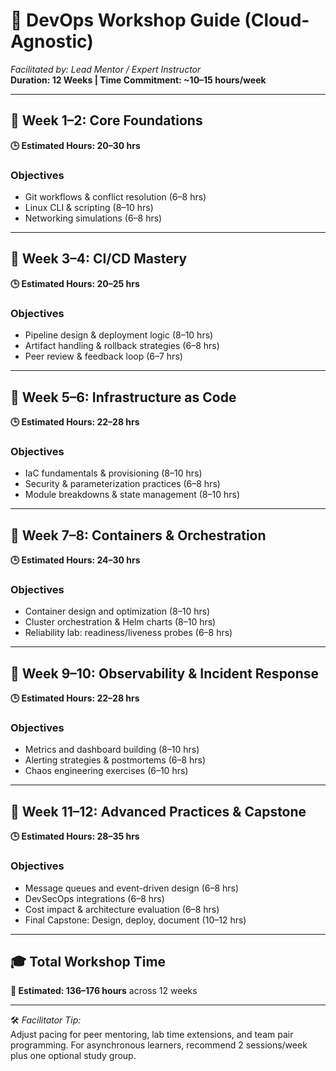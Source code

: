 # 🚀 DevOps Workshop Guide (Cloud-Agnostic)  
*Facilitated by: Lead Mentor / Expert Instructor*  
**Duration: 12 Weeks | Time Commitment: ~10–15 hours/week**

---

## 📅 Week 1–2: Core Foundations  
**🕒 Estimated Hours: 20–30 hrs**

### Objectives
- Git workflows & conflict resolution (6–8 hrs)
- Linux CLI & scripting (8–10 hrs)
- Networking simulations (6–8 hrs)

---

## 📅 Week 3–4: CI/CD Mastery  
**🕒 Estimated Hours: 20–25 hrs**

### Objectives
- Pipeline design & deployment logic (8–10 hrs)
- Artifact handling & rollback strategies (6–8 hrs)
- Peer review & feedback loop (6–7 hrs)

---

## 📅 Week 5–6: Infrastructure as Code  
**🕒 Estimated Hours: 22–28 hrs**

### Objectives
- IaC fundamentals & provisioning (8–10 hrs)
- Security & parameterization practices (6–8 hrs)
- Module breakdowns & state management (8–10 hrs)

---

## 📅 Week 7–8: Containers & Orchestration  
**🕒 Estimated Hours: 24–30 hrs**

### Objectives
- Container design and optimization (8–10 hrs)
- Cluster orchestration & Helm charts (8–10 hrs)
- Reliability lab: readiness/liveness probes (6–8 hrs)

---

## 📅 Week 9–10: Observability & Incident Response  
**🕒 Estimated Hours: 22–28 hrs**

### Objectives
- Metrics and dashboard building (8–10 hrs)
- Alerting strategies & postmortems (6–8 hrs)
- Chaos engineering exercises (6–10 hrs)

---

## 📅 Week 11–12: Advanced Practices & Capstone  
**🕒 Estimated Hours: 28–35 hrs**

### Objectives
- Message queues and event-driven design (6–8 hrs)
- DevSecOps integrations (6–8 hrs)
- Cost impact & architecture evaluation (6–8 hrs)
- Final Capstone: Design, deploy, document (10–12 hrs)

---

## 🎓 Total Workshop Time  
**🌟 Estimated: 136–176 hours** across 12 weeks

---

🛠️ *Facilitator Tip:*  
Adjust pacing for peer mentoring, lab time extensions, and team pair programming. For asynchronous learners, recommend 2 sessions/week plus one optional study group.

